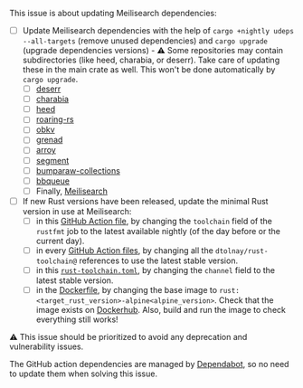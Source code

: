 This issue is about updating Meilisearch dependencies:
  - [ ] Update Meilisearch dependencies with the help of `cargo +nightly udeps --all-targets` (remove unused dependencies) and `cargo upgrade` (upgrade dependencies versions) - ⚠️ Some repositories may contain subdirectories (like heed, charabia, or deserr). Take care of updating these in the main crate as well. This won't be done automatically by `cargo upgrade`.
    - [ ] [deserr](https://github.com/meilisearch/deserr)
    - [ ] [charabia](https://github.com/meilisearch/charabia/)
    - [ ] [heed](https://github.com/meilisearch/heed/)
    - [ ] [roaring-rs](https://github.com/RoaringBitmap/roaring-rs/)
    - [ ] [obkv](https://github.com/meilisearch/obkv)
    - [ ] [grenad](https://github.com/meilisearch/grenad/)
    - [ ] [arroy](https://github.com/meilisearch/arroy/)
    - [ ] [segment](https://github.com/meilisearch/segment)
    - [ ] [bumparaw-collections](https://github.com/meilisearch/bumparaw-collections)
    - [ ] [bbqueue](https://github.com/meilisearch/bbqueue)
    - [ ] Finally, [Meilisearch](https://github.com/meilisearch/MeiliSearch)
  - [ ] If new Rust versions have been released, update the minimal Rust version in use at Meilisearch:
    - [ ] in this [GitHub Action file](https://github.com/meilisearch/meilisearch/blob/main/.github/workflows/test-suite.yml), by changing the `toolchain` field of the `rustfmt` job to the latest available nightly (of the day before or the current day).
    - [ ] in every [GitHub Action files](https://github.com/meilisearch/meilisearch/blob/main/.github/workflows), by changing all the `dtolnay/rust-toolchain@` references to use the latest stable version.
    - [ ] in this [`rust-toolchain.toml`](https://github.com/meilisearch/meilisearch/blob/main/rust-toolchain.toml), by changing the `channel` field to the latest stable version.
    - [ ] in the [Dockerfile](https://github.com/meilisearch/meilisearch/blob/main/Dockerfile), by changing the base image to `rust:<target_rust_version>-alpine<alpine_version>`. Check that the image exists on [Dockerhub](https://hub.docker.com/_/rust/tags?page=1&name=alpine). Also, build and run the image to check everything still works!

⚠️ This issue should be prioritized to avoid any deprecation and vulnerability issues.

The GitHub action dependencies are managed by [Dependabot](https://github.com/meilisearch/meilisearch/blob/main/.github/dependabot.yml), so no need to update them when solving this issue.
